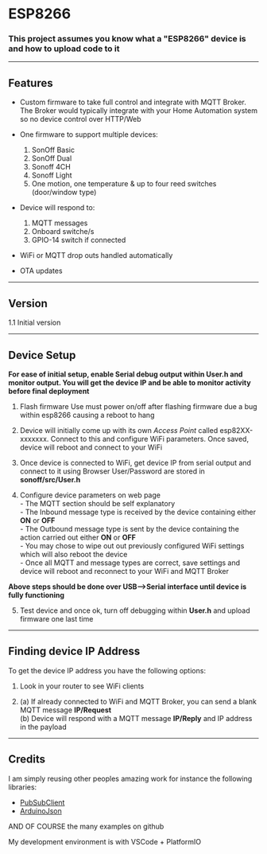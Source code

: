 # ESP8266

### This project assumes you know what a "ESP8266" device is and how to upload code to it

-------------------------------------------------------------------------------------------------------------
## Features

- Custom firmware to take full control and integrate with MQTT Broker. The Broker would typically integrate with your Home Automation system so no device control over HTTP/Web

- One firmware to support multiple devices:
    1. SonOff Basic
    2. SonOff Dual
    3. Sonoff 4CH
    4. Sonoff Light
    5. One motion, one temperature & up to four reed switches (door/window type)  

- Device will respond to:
    1. MQTT messages
    2. Onboard switche/s
    3. GPIO-14 switch if connected  

- WiFi or MQTT drop outs handled automatically

- OTA updates

-------------------------------------------------------------------------------------------------------------
## Version
1.1 Initial version  

-------------------------------------------------------------------------------------------------------------
## Device Setup
**For ease of initial setup, enable Serial debug output within **User.h** and monitor output. You will get the device IP and be able to monitor activity before final deployment**  

1. Flash firmware
    Use must power on/off after flashing firmware due a bug within esp8266 causing a reboot to hang  

2. Device will initially come up with its own *Access Point* called esp82XX-xxxxxxx. Connect to this and configure WiFi parameters. Once saved, device will reboot and connect to your WiFi  

3. Once device is connected to WiFi, get device IP from serial output and connect to it using Browser
   User/Password are stored in **sonoff/src/User.h**  

4. Configure device parameters on web page  
       - The MQTT section should be self explanatory  
       - The Inbound message type is received by the device containing either **ON** or **OFF**  
       - The Outbound message type is sent by the device containing the action carried out either **ON** or **OFF**  
       - You may chose to wipe out out previously configured WiFi settings which will also reboot the device  
       - Once all MQTT and message types are correct, save settings and device will reboot and reconnect to your WiFi and MQTT Broker  

**Above steps should be done over USB-->Serial interface until device is fully functioning**  

5. Test device and once ok, turn off debugging within **User.h** and upload firmware one last time  


-------------------------------------------------------------------------------------------------------------
## Finding device IP Address
To get the device IP address you have the following options:  

  1. Look in your router to see WiFi clients  
    
  2. (a) If already connected to WiFi and MQTT Broker, you can send a blank MQTT message **IP/Request**  
     (b) Device will respond with a MQTT message **IP/Reply** and IP address in the payload  

-------------------------------------------------------------------------------------------------------------
## Credits
I am simply reusing other peoples amazing work for instance the following libraries:  
  - [PubSubClient](https://github.com/knolleary/pubsubclient)  
  - [ArduinoJson](https://github.com/bblanchon/ArduinoJson)  

AND OF COURSE the many examples on github  

My development environment is with VSCode + PlatformIO